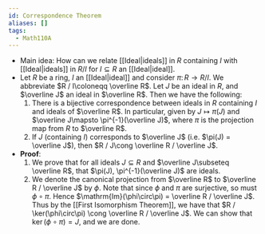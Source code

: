 ```yaml
---
id: Correspondence Theorem
aliases: []
tags:
  - Math110A
---
```


- Main idea: How can we relate [[Ideal|ideals]] in $R$ containing $I$ with
  [[Ideal|ideals]] in $R / I$ for $I\subseteq R$ an [[Ideal|ideal]].
- Let $R$ be a ring, $I$ an [[Ideal|ideal]] and consider $\pi\colon R\to R / I$.
  We abbreviate $R / I\coloneqq \overline R$. Let $J$ be an ideal in $R$, and
  $\overline J$ an ideal in $\overline R$. Then we have the following:
  1. There is a bijective correspondence between ideals in $R$ containing $I$
     and ideals of $\overline R$. In particular, given by $J\mapsto \pi(J)$ and
     $\overline J\mapsto \pi^{-1}(\overline J)$, where $\pi$ is the projection
     map from $R$ to $\overline R$.
  2. If $J$ (containing $I$) corresponds to $\overline J$ (i.e.
     $\pi(J) = \overline J$), then $R / J\cong \overline R / \overline J$.
- **Proof**:
  1. We prove that for all ideals $J\subseteq R$ and
     $\overline J\subseteq \overline R$, that $\pi(J), \pi^{-1}(\overline J)$
     are ideals.
  2. We denote the canonical projection from $\overline R$ to
     $\overline R / \overline J$ by $\phi$. Note that since $\phi$ and $\pi$ are
     surjective, so must $\phi\circ\pi$. Hence
     $\mathrm{Im}(\phi\circ\pi) = \overline R / \overline J$. Thus by the
     [[First Isomorphism Theorem]], we have that
     $R / \ker(\phi\circ\pi) \cong \overline R / \overline J$. We can show that
     $\ker(\phi\circ\pi) = J$, and we are done.

